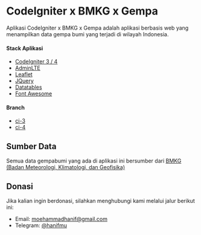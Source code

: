 # CodeIgniter x BMKG x Gempa

Aplikasi CodeIgniter x BMKG x Gempa adalah aplikasi berbasis web yang menampilkan data gempa bumi yang terjadi di wilayah Indonesia.

#### Stack Aplikasi

- [CodeIgniter 3 / 4](https://codeigniter.com/)
- [AdminLTE](https://adminlte.io/)
- [Leaflet](https://leafletjs.com/)
- [JQuery](https://jquery.com/)
- [Datatables](https://datatables.net/)
- [Font Awesome](https://fontawesome.com/)

#### Branch

- [ci-3](https://github.com/muhammadhanif/codeigniter-bmkg-gempa/tree/ci-3)
- [ci-4](https://github.com/muhammadhanif/codeigniter-bmkg-gempa/tree/ci-4)

## Sumber Data

Semua data gempabumi yang ada di aplikasi ini bersumber dari [BMKG (Badan Meteorologi, Klimatologi, dan Geofisika)](https://data.bmkg.go.id/gempabumi/)

## Donasi

Jika kalian ingin berdonasi, silahkan menghubungi kami melalui jalur berikut ini:

- Email: moehammadhanif@gmail.com
- Telegram: [@hanifmu](https://t.me/hanifmu)
